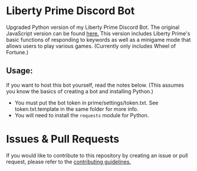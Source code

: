# Liberty Prime Discord Bot
Upgraded Python version of my Liberty Prime Discord Bot. The original JavaScript version can be found [here.](https://github.com/LambdaGaming/LibertyPrimeDiscordBot) This version includes Liberty Prime's basic functions of responding to keywords as well as a minigame mode that allows users to play various games. (Currently only includes Wheel of Fortune.)

## Usage:
If you want to host this bot yourself, read the notes below. (This assumes you know the basics of creating a bot and installing Python.)

- You must put the bot token in prime/settings/token.txt. See token.txt.template in the same folder for more info.
- You will need to install the `requests` module for Python.

# Issues & Pull Requests
 If you would like to contribute to this repository by creating an issue or pull request, please refer to the [contributing guidelines.](https://lambdagaming.github.io/contributing.html)
